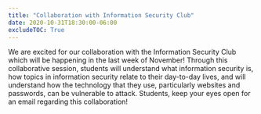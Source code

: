 ```yaml
---
title: "Collaboration with Information Security Club"
date: 2020-10-31T18:30:00-06:00
excludeTOC: True
---
```


We are excited for our collaboration with the Information Security Club which will be happening in the last week of November! Through this collaborative session, students will understand what information security is, how topics in information security relate to their day-to-day lives, and will understand how the technology that they use, particularly websites and passwords, can be vulnerable to attack. Students, keep your eyes open for an email regarding this collaboration!
